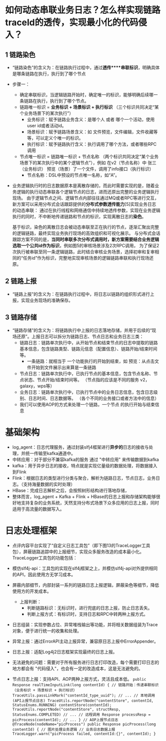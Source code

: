 # 如何动态串联业务日志？怎么样实现链路traceId的透传，实现最小化的代码侵入？
## 1 链路染色
- “链路染色”的含义为：在链路执行过程中，通过**透传****串联标识**，明确具体是哪条链路在执行，执行到了哪个节点
- 步骤一：
    - 确定串联标识，当逻辑链路开始时，确定唯一的标识，能够明确后续哪一条链路在执行，执行到了哪个节点。
    - 链路唯一标识 = **业务标识 + 场景标识 + 执行标识** （三个标识共同决定“某个业务场景下的某次执行”）
        - 业务标识：赋予链路业务含义：是哪个人 或者 哪个一个活动，使用user id或者活动id。
        - 场景标识：赋予链路场景含义：如 文件预览，文件编辑，文件收藏等等，可以定义个唯一的标识。
        - 执行标识：赋予链路执行含义：执行调用了哪个方法，或者哪些RPC调用
    - 节点唯一标识  =  链路唯一标识 + 节点名称 （两个标识共同决定“某个业务场景下的某次执行中的某个逻辑节点”），例如 在v2（节点名称）中 张三（业务标识） 预览（场景）了一个文件，调用了info接口（执行标识）
        - 节点名称：DSL中预设的节点唯一名称，如“A”。
        
        
- 业务逻辑执行时的日志数据原本是离散存储的，而此时需要实现的是，随着业务逻辑的执行动态串联各个逻辑节点的日志，进而还原出完整的业务逻辑执行现场。
  由于逻辑节点之间、逻辑节点内部往往通过MQ或者RPC等进行交互，新方案可以采用分布式会话跟踪提供的**分布式参数透传能力**[5]实现业务日志的动态串联：
  通过在执行线程和网络通信中持续地透传参数，实现在业务逻辑执行的同时，不中断地传递链路和节点的标识，实现离散日志的**染色**。
  
  基于标识，染色的离散日志会被动态串联至正在执行的节点，逐渐汇聚出完整的逻辑链路，最终实现业务执行现场的高效组织和可视化展示。
  与分布式会话跟踪方案不同的是，**当同时串联多次分布式调用时，新方案需要结合业务逻辑选取一个公共id作为标识**，例如图5的审核场景涉及2次RPC调用，
  为了保证2次执行被串联至同一条逻辑链路，此时结合审核业务场景，选择初审和复审相同的“任务id”作为标识，完整地实现审核场景的逻辑链路串联和执行现场还原。
  
## 2 链路上报
- “链路上报”的含义为：在链路执行过程中，将日志以链路的组织形式进行上报，实现业务现场的准确保存。 

## 3 链路存储
- “链路存储”的含义为：将链路执行中上报的日志落地存储，并用于后续的“现场还原”。上报日志可以拆分为链路日志、节点日志和业务日志三类：
    - 链路日志：链路单次执行中，从开始节点和结束节点的日志中提取的链路基本信息，包含链路类型、链路元信息（配置信息）、链路开始/结束时间等。 
        - 一条链路：就相当于 一个功能执行的开始到结束，如 预览：从点击文件开始到文件展示出来算是一条链路
    - 节点日志：链路单次执行中，已执行节点的基本信息，包含节点名称、节点状态、节点开始/结束时间等。
    （节点指的应该是不同的服务 v2，galaxy，wps等）
    - 业务日志：链路单次执行中，已执行节点中的业务日志信息，包含日志级别、日志时间、日志数据等。 
    （各个不同的业务接口或者方法中的信息）
    - 我们可以使用AOP的方式来处理一个链路，一个节点 的执行开始与结束信息
    
    

# 基础架构
- log_agent：日志代理服务，通过封装slfj4框架进行**异步的**日志的接收与处理，并统一传输至kafka通道中。
- 中转应用：对于部分不兼容kafka的服务 通过 "中转应用" 来传输数据到kafka
- kafka：用于异步日志的接收，特点就是实现亿量级的数据处理，将数据接入到Flink
- Flink：根据日志的类型进行分类与聚合，解析为链路日志，节点日志，业务日志。（支持海量数据的实时处理）
- HBase：完成日志解析之后，会按照树形结构进行落地存储，
- 整体而言，log_agent + Kafka + Flink + HBase的日志上报和存储架构能够很好地支持复杂的业务系统，天然支持分布式场景下众多应用的日志上报，同时适用于高流量的数据写入。


# 日志处理框架
- 点评内容平台实现了“自定义日志工具包”（即下图13的TraceLogger工具包），屏蔽链路追踪中的上报细节，实现众多服务改造的成本最小化。TraceLogger工具包的功能包括：
- 模仿slf4j-api：工具包的实现在slf4j框架之上，并模仿slf4j-api对外提供相同的API，因此使用方无学习成本。
- 屏蔽内部细节，内部封装一系列的链路日志上报逻辑，屏蔽染色等细节，降低使用方的开发成本。
    - 上报判断：
        - 判断链路标识：无标识时，进行兜底的日志上报，防止日志丢失。
        - 判断上报方式：有标识时，支持日志和RPC中转两种上报方式。
- 日志组装：实现参数占位、异常堆栈输出等功能，并将相关数据组装为Trace对象，便于进行统一的收集和处理。
- 异常上报：通过ErrorAPI主动上报异常，兼容原日志上报中ErrorAppender。
- 日志上报：适配Log4j2日志框架实现最终的日志上报。

- 无法避免的问题：需要对于所有服务进行日志打印改造，每个需要打印日志的地方都会有 "代码侵入"，也会有一定的改造成本，这是无法避免的。
- 节点日志上报：支持API、AOP两种上报方式，灵活且成本低。
    `public Response realTimeInputLink(long contentId) {
         // 链路开始：传递串联标识（业务标识 + 场景标识 + 执行标识）
         TraceUtils.passLinkMark("contentId_type_uuid");
         // ...
         // 本地调用(API上报节点日志)
         TraceUtils.reportNode("contentStore", contentId, StatusEnums.RUNNING)
         contentStore(contentId);
         TraceUtils.reportNode("contentStore", structResp, StatusEnums.COMPLETED)
         // ...
         // 远程调用
         Response processResp = picProcess(contentId);
         // ...
       }
       // AOP上报节点日志
       @TraceNode(nodeName="picProcess")
       public Response picProcess(long contentId) {
         // 图片处理业务逻辑
         // 业务日志数据上报
         TraceLogger.warn("picProcess failed, contentId:{}", contentId);
       }
    `